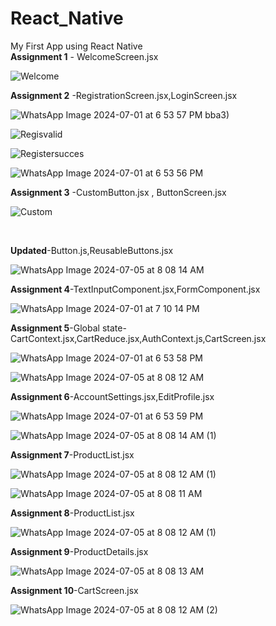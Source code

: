 # React_Native
My First App using React Native <br>
**Assignment 1** - WelcomeScreen.jsx <br>

![Welcome](https://github.com/Arpita389/React_Native/assets/138769882/b682ea38-79a8-40be-85cd-15492632ac68)

**Assignment 2** -RegistrationScreen.jsx,LoginScreen.jsx <br>


![WhatsApp Image 2024-07-01 at 6 53 57 PM](https://github.com/Arpita389/React_Native/assets/138769882/95b66ea9-bc93-4847-8061-a3406be83076)
bba3)

![Regisvalid](https://github.com/Arpita389/React_Native/assets/138769882/b1f1a2e7-f50f-407c-a17a-d93014773caf)

![Registersucces](https://github.com/Arpita389/React_Native/assets/138769882/50e3ee19-14fe-4517-aedc-dc267e02c7e5)


![WhatsApp Image 2024-07-01 at 6 53 56 PM](https://github.com/Arpita389/React_Native/assets/138769882/ca9f6015-34bb-4420-985f-aa7686440cdc)



**Assignment 3** -CustomButton.jsx , ButtonScreen.jsx
<br>

![Custom](https://github.com/Arpita389/React_Native/assets/138769882/0ed8f1e0-859d-4f66-836f-f9021623ab3a)

<br>

**Updated**-Button.js,ReusableButtons.jsx
<br>

![WhatsApp Image 2024-07-05 at 8 08 14 AM](https://github.com/Arpita389/React_Native/assets/138769882/57c4cf5a-47c4-41fc-957b-5318eca93ca2)
<br>

**Assignment 4**-TextInputComponent.jsx,FormComponent.jsx


![WhatsApp Image 2024-07-01 at 7 10 14 PM](https://github.com/Arpita389/React_Native/assets/138769882/b250c3e6-717b-4f28-9994-6192db085a02)

**Assignment 5**-Global state-CartContext.jsx,CartReduce.jsx,AuthContext.js,CartScreen.jsx

![WhatsApp Image 2024-07-01 at 6 53 58 PM](https://github.com/Arpita389/React_Native/assets/138769882/ff88841a-5749-449e-80ca-585f0bdc27d9)


![WhatsApp Image 2024-07-05 at 8 08 12 AM](https://github.com/Arpita389/React_Native/assets/138769882/46eaac50-1a63-4418-90a1-c8dc85163882)




**Assignment 6**-AccountSettings.jsx,EditProfile.jsx

![WhatsApp Image 2024-07-01 at 6 53 59 PM](https://github.com/Arpita389/React_Native/assets/138769882/2ba9e3ac-755f-4014-a7f9-b6e708e1887f)


![WhatsApp Image 2024-07-05 at 8 08 14 AM (1)](https://github.com/Arpita389/React_Native/assets/138769882/f73d630e-c915-4078-b2e4-d2f76cde5511)



**Assignment 7**-ProductList.jsx

![WhatsApp Image 2024-07-05 at 8 08 12 AM (1)](https://github.com/Arpita389/React_Native/assets/138769882/497abdcc-063f-4186-8d44-51c743b4758b)


![WhatsApp Image 2024-07-05 at 8 08 11 AM](https://github.com/Arpita389/React_Native/assets/138769882/32b93654-4674-4ecf-b666-22f4ea471dc8)


**Assignment 8**-ProductList.jsx


![WhatsApp Image 2024-07-05 at 8 08 12 AM (1)](https://github.com/Arpita389/React_Native/assets/138769882/2bc5e470-cfc7-49cc-942b-6e3683bada80)

**Assignment 9**-ProductDetails.jsx
<br>

![WhatsApp Image 2024-07-05 at 8 08 13 AM](https://github.com/Arpita389/React_Native/assets/138769882/69366ddd-4ba0-46a0-9310-1bf2afd1235e)


**Assignment 10**-CartScreen.jsx

![WhatsApp Image 2024-07-05 at 8 08 12 AM (2)](https://github.com/Arpita389/React_Native/assets/138769882/fe98c6b3-f313-4362-addf-444628165ae2)
